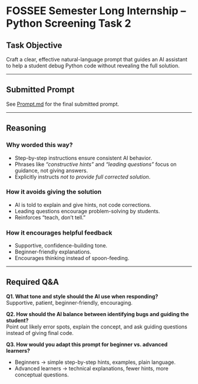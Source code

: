 # FOSSEE Semester Long Internship – Python Screening Task 2

## Task Objective
Craft a clear, effective natural-language prompt that guides an AI assistant to help a student debug Python code without revealing the full solution.

---

## Submitted Prompt
See [Prompt.md](./Prompt.md) for the final submitted prompt.

---

## Reasoning

### Why worded this way?
- Step-by-step instructions ensure consistent AI behavior.
- Phrases like *“constructive hints”* and *“leading questions”* focus on guidance, not giving answers.
- Explicitly instructs *not to provide full corrected solution*.

### How it avoids giving the solution
- AI is told to explain and give hints, not code corrections.
- Leading questions encourage problem-solving by students.
- Reinforces “teach, don’t tell.”

### How it encourages helpful feedback
- Supportive, confidence-building tone.
- Beginner-friendly explanations.
- Encourages thinking instead of spoon-feeding.

---

## Required Q&A

**Q1. What tone and style should the AI use when responding?**  
Supportive, patient, beginner-friendly, encouraging.  

**Q2. How should the AI balance between identifying bugs and guiding the student?**  
Point out likely error spots, explain the concept, and ask guiding questions instead of giving final code.  

**Q3. How would you adapt this prompt for beginner vs. advanced learners?**  
- Beginners → simple step-by-step hints, examples, plain language.  
- Advanced learners → technical explanations, fewer hints, more conceptual questions.  
